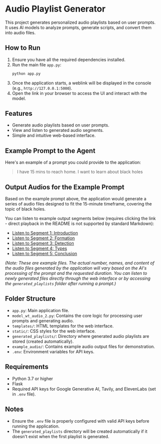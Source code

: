 # Audio Playlist Generator

This project generates personalized audio playlists based on user prompts. It uses AI models to analyze prompts, generate scripts, and convert them into audio files.

## How to Run

1.  Ensure you have all the required dependencies installed.
2.  Run the main file `app.py`:
    ```bash
    python app.py
    ```
3.  Once the application starts, a weblink will be displayed in the console (e.g., `http://127.0.0.1:5000`).
4.  Open the link in your browser to access the UI and interact with the model.

## Features

-   Generate audio playlists based on user prompts.
-   View and listen to generated audio segments.
-   Simple and intuitive web-based interface.

## Example Prompt to the Agent

Here's an example of a prompt you could provide to the application:

> I have 15 mins to reach home. I want to learn about black holes

## Output Audios for the Example Prompt

Based on the example prompt above, the application would generate a series of audio files designed to fit the 15-minute timeframe, covering the topic of black holes.

You can listen to example output segments below (requires clicking the link - direct playback in the README is not supported by standard Markdown):

*   [Listen to Segment 1: Introduction](./example_audio/segment_01_intro.mp3)
*   [Listen to Segment 2: Formation](./example_audio/segment_02_formation.mp3)
*   [Listen to Segment 3: Detection](./example_audio/segment_03_detection.mp3)
*   [Listen to Segment 4: Types](./example_audio/segment_04_types.mp3)
*   [Listen to Segment 5: Conclusion](./example_audio/segment_05_conclusion.mp3)

*(Note: These are example files. The actual number, names, and content of the audio files generated by the application will vary based on the AI's processing of the prompt and the requested duration. You can listen to newly generated files directly through the web interface or by accessing the `generated_playlists` folder after running a prompt.)*

## Folder Structure

-   `app.py`: Main application file.
-   `model_wt_audio_2.py`: Contains the core logic for processing user prompts and generating audio.
-   `templates/`: HTML templates for the web interface.
-   `static/`: CSS styles for the web interface.
-   `generated_playlists/`: Directory where generated audio playlists are stored (created automatically).
-   `example_audio/`: Contains example audio output files for demonstration.
-   `.env`: Environment variables for API keys.

## Requirements

-   Python 3.7 or higher
-   Flask
-   Required API keys for Google Generative AI, Tavily, and ElevenLabs (set in `.env` file).

## Notes

-   Ensure the `.env` file is properly configured with valid API keys before running the application.
-   The `generated_playlists` directory will be created automatically if it doesn't exist when the first playlist is generated.
